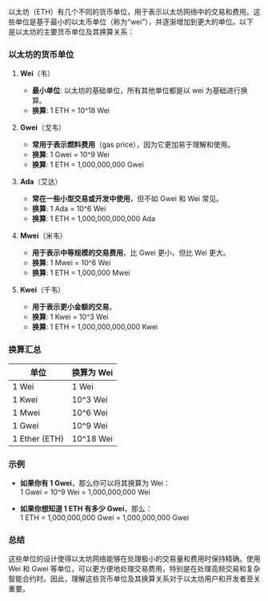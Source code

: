 以太坊（ETH）有几个不同的货币单位，用于表示以太坊网络中的交易和费用。这些单位是基于最小的以太币单位（称为“wei”），并逐渐增加到更大的单位。以下是以太坊的主要货币单位及其换算关系：

### 以太坊的货币单位

1. **Wei**（韦）
   - **最小单位**: 以太坊的基础单位，所有其他单位都是以 wei 为基础进行换算。
   - **换算**: 1 ETH = 10^18 Wei

2. **Gwei**（戈韦）
   - **常用于表示燃料费用**（gas price），因为它更加易于理解和使用。
   - **换算**: 1 Gwei = 10^9 Wei
   - **换算**: 1 ETH = 1,000,000,000 Gwei

3. **Ada**（艾达）
   - **常在一些小型交易或开发中使用**，但不如 Gwei 和 Wei 常见。
   - **换算**: 1 Ada = 10^6 Wei
   - **换算**: 1 ETH = 1,000,000,000,000 Ada

4. **Mwei**（米韦）
   - **用于表示中等规模的交易费用**，比 Gwei 更小，但比 Wei 更大。
   - **换算**: 1 Mwei = 10^6 Wei
   - **换算**: 1 ETH = 1,000,000 Mwei

5. **Kwei**（千韦）
   - **用于表示更小金额的交易**。
   - **换算**: 1 Kwei = 10^3 Wei
   - **换算**: 1 ETH = 1,000,000,000,000 Kwei

### 换算汇总
| 单位    | 换算为 Wei                   |
|---------|-------------------------------|
| 1 Wei   | 1 Wei                         |
| 1 Kwei  | 10^3 Wei                     |
| 1 Mwei  | 10^6 Wei                     |
| 1 Gwei  | 10^9 Wei                     |
| 1 Ether (ETH) | 10^18 Wei               |

### 示例
- **如果你有 1 Gwei**，那么你可以将其换算为 Wei：  
  1 Gwei = 10^9 Wei = 1,000,000,000 Wei

- **如果你想知道 1 ETH 有多少 Gwei**，那么：  
  1 ETH = 1,000,000,000 Gwei = 1,000,000,000 Gwei

### 总结
这些单位的设计使得以太坊网络能够在处理极小的交易量和费用时保持精确。使用 Wei 和 Gwei 等单位，可以更方便地处理交易费用，特别是在处理高频交易和复杂智能合约时。因此，理解这些货币单位及其换算关系对于以太坊用户和开发者至关重要。
